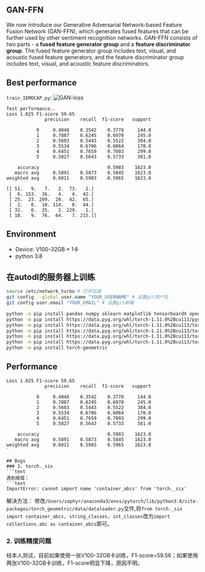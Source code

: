 ## GAN-FFN

We now introduce our Generative Adversarial Network-based Feature Fusion Network (GAN-FFN), which generates fused features that can be further used by other sentiment recognition networks. GAN-FFN consists of two parts - a **fused feature generator group** and a **feature discriminator group**. The fused feature generator group includes text, visual, and acoustic fused feature generators, and the feature discriminator group includes text, visual, and acoustic feature discriminators.

## Best performance

`train_IEMOCAP.py`:
![GAN-loss](https://img.jing10.top/uPic/202307012248371688222917mFKocc.jpg)
```text
Test performance..
Loss 1.025 F1-score 59.65
              precision    recall  f1-score   support

           0     0.4048    0.3542    0.3778     144.0
           1     0.7887    0.6245    0.6970     245.0
           2     0.5603    0.5443    0.5522     384.0
           3     0.5534    0.6706    0.6064     170.0
           4     0.6451    0.7659    0.7003     299.0
           5     0.5827    0.5643    0.5733     381.0

    accuracy                         0.5983    1623.0
   macro avg     0.5891    0.5873    0.5845    1623.0
weighted avg     0.6011    0.5983    0.5965    1623.0

[[ 51.   9.   7.   2.  73.   2.]
 [  6. 153.  36.   4.   4.  42.]
 [ 25.  23. 209.  20.  42.  65.]
 [  2.   0.  10. 114.   0.  44.]
 [ 32.   0.  35.   2. 229.   1.]
 [ 10.   9.  76.  64.   7. 215.]]
```

## Environment
- Device: V100-32GB * 1卡
- python 3.8

## 在autodl的服务器上训练

```bash
source /etc/network_turbo # 打开加速
git config --global user.name "YOUR_USERNAME" # 设置git用户名
git config user.email "YOUR_EMAIL" # 设置git邮箱

python -m pip install pandas numpy sklearn matplotlib tensorboardX openpyxl
python -m pip install https://data.pyg.org/whl/torch-1.11.0%2Bcu113/pyg_lib-0.1.0%2Bpt111cu113-cp38-cp38-linux_x86_64.whl
python -m pip install https://data.pyg.org/whl/torch-1.11.0%2Bcu113/torch_cluster-1.6.0-cp38-cp38-linux_x86_64.whl
python -m pip install https://data.pyg.org/whl/torch-1.11.0%2Bcu113/torch_scatter-2.0.9-cp38-cp38-linux_x86_64.whl
python -m pip install https://data.pyg.org/whl/torch-1.11.0%2Bcu113/torch_sparse-0.6.13-cp38-cp38-linux_x86_64.whl
python -m pip install https://data.pyg.org/whl/torch-1.11.0%2Bcu113/torch_spline_conv-1.2.1-cp38-cp38-linux_x86_64.whl
python -m pip install torch-geometric
```

## Performance

```text
Loss 1.025 F1-score 59.65
              precision    recall  f1-score   support

           0     0.4048    0.3542    0.3778     144.0
           1     0.7887    0.6245    0.6970     245.0
           2     0.5603    0.5443    0.5522     384.0
           3     0.5534    0.6706    0.6064     170.0
           4     0.6451    0.7659    0.7003     299.0
           5     0.5827    0.5643    0.5733     381.0

    accuracy                         0.5983    1623.0
   macro avg     0.5891    0.5873    0.5845    1623.0
weighted avg     0.6011    0.5983    0.5965    1623.0
`

## Bugs
### 1. torch._six
```text
遇到报错：
```text
ImportError: cannot import name 'container_abcs' from 'torch._six' 
```
解决方法：
修改`/Users/zephyr/anaconda3/envs/pytorch/lib/python3.8/site-packages/torch_geometric/data/dataloader.py`文件,将`from torch._six import container_abcs, string_classes, int_classes`改为`import collections.abc as container_abcs`即可。


### 2. 训练精度问题
经本人测试，目前如果使用一张V100-32GB卡训练，F1-score=59.56；如果使用两张V100-32GB卡训练，F1-score明显下降，原因不明。